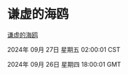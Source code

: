 # 谦虚的海鸥
[谦虚的海鸥](http://219.139.198.207:56308/qxdho/course/base/hotlink/index.php)

2024年 09月 27日 星期五 02:00:01 CST

2024年 09月 26日 星期四 18:00:01 GMT
